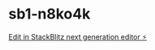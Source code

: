 # sb1-n8ko4k

[Edit in StackBlitz next generation editor ⚡️](https://stackblitz.com/~/github.com/jiwonMe/sb1-n8ko4k)